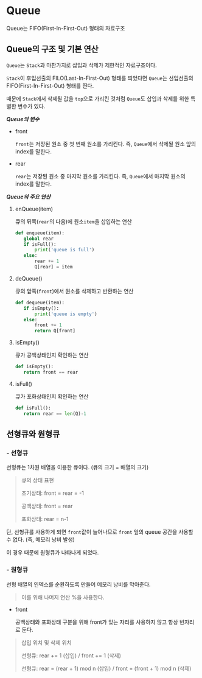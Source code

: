 # Queue

Queue는 FIFO(First-In-First-Out) 형태의 자료구조

## Queue의 구조 및 기본 연산

`Queue`는 `Stack`과 마찬가지로 삽입과 삭제가 제한적인 자료구조이다.

`Stack`이 후입선출의 FILO(Last-In-First-Out) 형태를 띄었다면 `Queue`는 선입선출의 FIFO(First-In-First-Out) 형태를 띈다.

때문에 `Stack`에서 삭제될 값을 `top`으로 가리킨 것처럼 `Queue`도 삽입과 삭제를 위한 특별한 변수가 있다.

***Queue의 변수***

- front

    `front`는 저장된 원소 중 첫 번째 원소를 가리킨다. 즉, `Queue`에서 삭제될 원소 앞의 index를 말한다.
    
- rear

    `rear`는 저장된 원소 중 마지막 원소를 가리킨다. 즉, `Queue`에서 마지막 원소의 index를 말한다.
    
***Queue의 주요 연산***

1. enQueue(item)

    큐의 뒤쪽(`rear`의 다음)에 원소`item`을 삽입하는 연산
    
    ```python
    def enqueue(item):
       global rear  
       if isFull():
           print('queue is full')
       else:
           rear += 1
           Q[rear] = item 
    ```
    
2. deQueue()

    큐의 앞쪽(`front`)에서 원소를 삭제하고 반환하는 연산
    
    ```python
    def dequeue(item):  
       if isEmpty():
           print('queue is empty')
       else:
           front += 1
           return Q[front]
    ```
    
3. isEmpty()

    큐가 공백상태인지 확인하는 연산
    
    ```python
    def isEmpty():
       return front == rear
    ```
    
4. isFull()

    큐가 포화상태인지 확인하는 연산
    
    ```python
    def isFull():
       return rear == len(Q)-1 
    ```

## 선형큐와 원형큐

### - 선형큐

선형큐는 1차원 배열을 이용한 큐이다. (큐의 크기 = 배열의 크기)

> 큐의 상태 표현
>
> 초기상태: front = rear = -1
>
> 공백상태: front = rear
>
> 포화상태: rear = n-1

단, 선형큐를 사용하게 되면 `front`값이 늘어나므로 `front` 앞의 queue 공간을 사용할 수 없다. (즉, 메모리 낭비 발생)

이 경우 때문에 원형큐가 나타나게 되었다.

### - 원형큐

선형 배열의 인덱스를 순환하도록 만들어 메모리 낭비를 막아준다.

> 이를 위해 나머지 연산 %을 사용한다.

- front

    공백상태와 포화상태 구분을 위해 front가 있는 자리를 사용하지 않고 항상 빈자리로 둔다.
    
> 삽입 위치 및 삭제 위치
>
> 선형큐: rear += 1 (삽입) / front += 1 (삭제) 
> 
> 선형큐: rear = (rear + 1) mod n (삽입) / front = (front + 1) mod n (삭제) 
